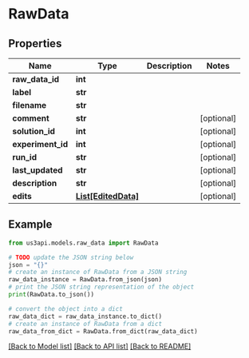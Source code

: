 # RawData


## Properties

Name | Type | Description | Notes
------------ | ------------- | ------------- | -------------
**raw_data_id** | **int** |  | 
**label** | **str** |  | 
**filename** | **str** |  | 
**comment** | **str** |  | [optional] 
**solution_id** | **int** |  | [optional] 
**experiment_id** | **int** |  | [optional] 
**run_id** | **str** |  | [optional] 
**last_updated** | **str** |  | [optional] 
**description** | **str** |  | [optional] 
**edits** | [**List[EditedData]**](EditedData.md) |  | [optional] 

## Example

```python
from us3api.models.raw_data import RawData

# TODO update the JSON string below
json = "{}"
# create an instance of RawData from a JSON string
raw_data_instance = RawData.from_json(json)
# print the JSON string representation of the object
print(RawData.to_json())

# convert the object into a dict
raw_data_dict = raw_data_instance.to_dict()
# create an instance of RawData from a dict
raw_data_from_dict = RawData.from_dict(raw_data_dict)
```
[[Back to Model list]](../README.md#documentation-for-models) [[Back to API list]](../README.md#documentation-for-api-endpoints) [[Back to README]](../README.md)


